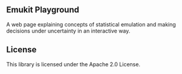 ## Emukit Playground

A web page explaining concepts of statistical emulation and making decisions under uncertainty in an interactive way. 

## License

This library is licensed under the Apache 2.0 License. 
